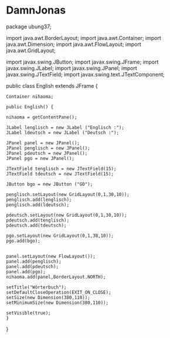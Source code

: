 # DamnJonas
package ubung37;

import java.awt.BorderLayout;
import java.awt.Container;
import java.awt.Dimension;
import java.awt.FlowLayout;
import java.awt.GridLayout;

import javax.swing.JButton;
import javax.swing.JFrame;
import javax.swing.JLabel;
import javax.swing.JPanel;
import javax.swing.JTextField;
import javax.swing.text.JTextComponent;


public class English extends JFrame {
	
	Container nihaoma;
	
	public English() {
		
	nihaoma = getContentPane();
	
	JLabel lenglisch = new JLabel ("Englisch :");
	JLabel ldeutsch = new JLabel ("Deutsch :");
	
	JPanel panel = new JPanel();
	JPanel penglisch = new JPanel();
	JPanel pdeutsch = new JPanel();
	JPanel pgo = new JPanel();
	
	JTextField tenglisch = new JTextField(15);
	JTextField tdeutsch = new JTextField(15);
	
	JButton bgo = new JButton ("GO");
	
	penglisch.setLayout(new GridLayout(0,1,30,10));
	penglisch.add(lenglisch);
	penglisch.add(ldeutsch);
	
	pdeutsch.setLayout(new GridLayout(0,1,30,10));
	pdeutsch.add(tenglisch);
	pdeutsch.add(tdeutsch);
	
	pgo.setLayout(new GridLayout(0,1,30,10));
	pgo.add(bgo);
	
	
	panel.setLayout(new FlowLayout());
	panel.add(penglisch);
	panel.add(pdeutsch);
	panel.add(pgo);
	nihaoma.add(panel,BorderLayout.NORTH);
	
	setTitle("Wörterbuch");
	setDefaultCloseOperation(EXIT_ON_CLOSE);
	setSize(new Dimension(380,110));
	setMinimumSize(new Dimension(380,110));

	setVisible(true);
	}
	
	
	
}
